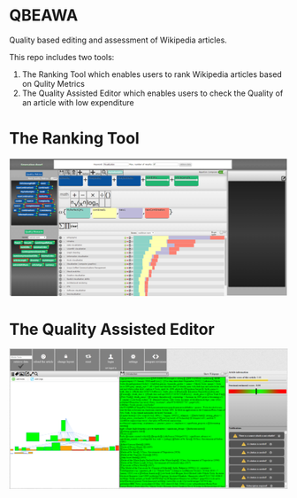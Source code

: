 QBEAWA
==========

Quality based editing and assessment of Wikipedia articles. 

This repo includes two tools:

1. The Ranking Tool which enables users to rank Wikipedia articles based on Qulity Metrics
2. The Quality Assisted Editor which enables users to check the Quality of an article with low expenditure

# The Ranking Tool

![](https://github.com/bethloe/QBEAWA/blob/master/screenshot.PNG)


# The Quality Assisted Editor

![](https://github.com/bethloe/QBEAWA/blob/master/ArticleEditor/screenshot.PNG)
